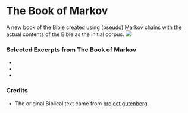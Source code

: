 # The Book of Markov
A new book of the Bible created using (pseudo) Markov chains with the actual contents of the Bible as the initial corpus.
![](https://i.imgur.com/GoZkDK2.jpg)

### Selected Excerpts from The Book of Markov
*
*
*

### Credits
* The original Biblical text came from [project gutenberg](https://www.gutenberg.org/).